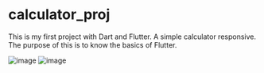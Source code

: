 # calculator_proj

This is my first project with Dart and Flutter. A simple calculator responsive.
The purpose of this is to know the basics of Flutter.

![image](https://github.com/user-attachments/assets/9885f723-b8b2-40b4-847e-2a705cc092a8)
![image](https://github.com/user-attachments/assets/73d9ade2-1357-4254-a23e-63cfa58a16d6)
